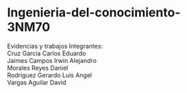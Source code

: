 # Ingenieria-del-conocimiento-3NM70
Evidencias y trabajos
Integrantes:                                                                                                                
Cruz Garcia Carlos Eduardo                                                                                                         
Jaimes Campos Irwin Alejandro                                                                                         
Morales Reyes Daniel                                                                                                
Rodriguez Gerardo Luis Angel                                                                                                
Vargas Aguilar David
                                                                                        
